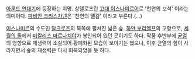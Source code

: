 [아룬드 연대기](%EC%95%84%EB%A3%AC%EB%93%9C%20%EC%97%B0%EB%8C%80%EA%B8%B0.md)에
등장하는 지명. 상텔로즈란 [고대 이스나미르어](%EA%B3%A0%EB%8C%80%20%EC%9D%B4%EC%8A%A4%EB%82%98%EB%AF%B8%EB%A5%B4%EC%96%B4.md)로 '천연의 보석' 이라는 의미이다. [파비안 크리스차넨](%ED%8C%8C%EB%B9%84%EC%95%88%20%ED%81%AC%EB%A6%AC%EC%8A%A4%EC%B0%A8%EB%84%A8.md)은 '천연의 땔감'
이라고 부른다.(...)

[이스나미르](%EC%9D%B4%EC%8A%A4%EB%82%98%EB%AF%B8%EB%A5%B4.md)의 수도인
[달크로즈](%EB%8B%AC%ED%81%AC%EB%A1%9C%EC%A6%88.md)의 북쪽에 펼쳐진 넓은 숲. [하얀 부리엘프](%ED%95%98%EC%96%80%20%EB%B6%80%EB%A6%AC%20%EC%97%98%ED%94%84.md)의 고향으로,
[세월의 돌](%EC%84%B8%EC%9B%94%EC%9D%98%20%EB%8F%8C.md)에서 [미칼리스 마르나치야](%EB%AF%B8%EC%B9%BC%EB%A6%AC%EC%8A%A4%20%EB%A7%88%EB%A5%B4%EB%82%98%EC%B9%98%EC%95%BC.md)가 봉인되어 있던 곳이기도 하다. 작품 후반부에 [균열](%EA%B7%A0%EC%97%B4.md)의 영향으로 재생력이 소실되어
황폐화된 모습이 보이기는 했으나, 이후 균열의 힘이 사라지면서 숲의 재생력은 다시 회복되었을 듯 하다.

